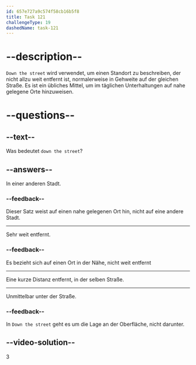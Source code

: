 ```yaml
---
id: 657e727a9c574f58cb16b5f8
title: Task 121
challengeType: 19
dashedName: task-121
---
```


# --description--

`Down the street` wird verwendet, um einen Standort zu beschreiben, der nicht allzu weit entfernt ist, normalerweise in Gehweite auf der gleichen Straße. Es ist ein übliches Mittel, um im täglichen Unterhaltungen auf nahe gelegene Orte hinzuweisen.

# --questions--

## --text--

Was bedeutet `down the street`?

## --answers--

In einer anderen Stadt.

### --feedback--

Dieser Satz weist auf einen nahe gelegenen Ort hin, nicht auf eine andere Stadt.

---

Sehr weit entfernt.

### --feedback--

Es bezieht sich auf einen Ort in der Nähe, nicht weit entfernt

---

Eine kurze Distanz entfernt, in der selben Straße.

---

Unmittelbar unter der Straße.

### --feedback--

In `Down the street` geht es um die Lage an der Oberfläche, nicht darunter.

## --video-solution--

3
